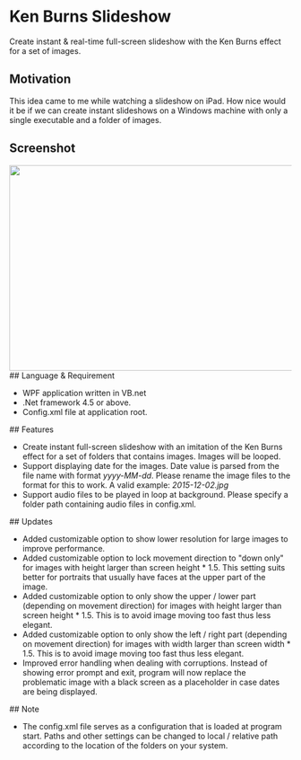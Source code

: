 ﻿# Ken Burns Slideshow
Create instant & real-time full-screen slideshow with the Ken Burns effect for a set of images.
## Motivation
This idea came to me while watching a slideshow on iPad. How nice would it be if we can create instant slideshows on a Windows machine with only a single executable and a folder of images.
## Screenshot
<img class="alignnone size-full wp-image-8" src="http://carlchang.blog.com/files/2015/12/无标题.png" alt="" width="649" height="366" />
## Language &amp; Requirement
<ul>
	<li>WPF application written in VB.net</li>
	<li>.Net framework 4.5 or above.</li>
	<li>Config.xml file at application root.</li>
</ul>
## Features
<ul>
	<li>Create instant full-screen slideshow with an imitation of the Ken Burns effect for a set of folders that contains images. Images will be looped.</li>
	<li>Support displaying date for the images. Date value is parsed from the file name with format <em>yyyy-MM-dd</em>. Please rename the image files to the format for this to work. A valid example: <em>2015-12-02.jpg</em></li>
	<li>Support audio files to be played in loop at background. Please specify a folder path containing audio files in config.xml.</li>
</ul>
## Updates
<ul>
	<li>Added customizable option to show lower resolution for large images to improve performance.</li>
	<li>Added customizable option to lock movement direction to "down only" for images with height larger than screen height * 1.5. This setting suits better for portraits that usually have faces at the upper part of the image.</li>
	<li>Added customizable option to only show the upper / lower part (depending on movement direction) for images with height larger than screen height * 1.5. This is to avoid image moving too fast thus less elegant.</li>
	<li>Added customizable option to only show the left / right part (depending on movement direction) for images with width larger than screen width * 1.5. This is to avoid image moving too fast thus less elegant.</li>
	<li>Improved error handling when dealing with corruptions. Instead of showing error prompt and exit, program will now replace the problematic image with a black screen as a placeholder in case dates are being displayed.</li>
</ul>
## Note
<ul>
	<li>The config.xml file serves as a configuration that is loaded at program start. Paths and other settings can be changed to local / relative path according to the location of the folders on your system.</li>
</ul>
